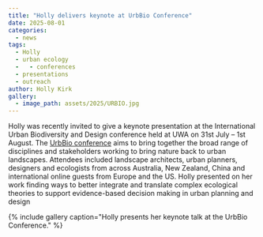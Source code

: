 ```yaml
---
title: "Holly delivers keynote at UrbBio Conference"
date: 2025-08-01
categories:
  - news
tags:
  - Holly
  - urban ecology
  -   - conferences
  - presentations
  - outreach
author: Holly Kirk
gallery:
  - image_path: assets/2025/URBIO.jpg
---
```


Holly was recently invited to give a keynote presentation at the International Urban Biodiversity and Design conference held at UWA on 31st July – 1st August. The [UrbBio conference](https://urbio2025.tilda.ws/) aims to bring together the broad range of disciplines and stakeholders working to bring nature back to urban landscapes. Attendees included landscape architects, urban planners, designers and ecologists from across Australia, New Zealand, China and international online guests from Europe and the US. Holly presented on her work finding ways to better integrate and translate complex ecological theories to support evidence-based decision making in urban planning and design

{% include gallery caption="Holly presents her keynote talk at the UrbBio Conference." %}